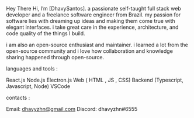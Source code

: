 Hey There 
Hi, I’m [DhavySantos]. a passionate self-taught full stack web developer and a freelance software engineer from Brazil. my passion for software lies with dreaming up ideas and making them come true with elegant interfaces. i take great care in the experience, architecture, and code quality of the things I build.

i am also an open-source enthusiast and maintainer. i learned a lot from the open-source community and i love how collaboration and knowledge sharing happened through open-source.

languages and tools :

React.js
Node.js
Electron.js
Web ( HTML , JS , CSS)
Backend (Typescript, Javascript, Node)
VSCode


contacts :

Email: dhavyzhn@gmail.com
Discord: dhavyzhn#6555
